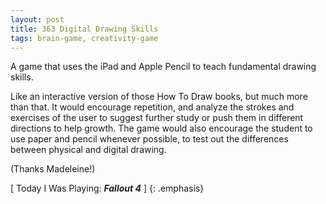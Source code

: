 ```yaml
---
layout: post
title: 363 Digital Drawing Skills
tags: brain-game, creativity-game
---
```

A game that uses the iPad and Apple Pencil to teach fundamental drawing skills.

Like an interactive version of those How To Draw books, but much more than that.  It would encourage repetition, and analyze the strokes and exercises of the user to suggest further study or push them in different directions to help growth.  The game would also encourage the student to use paper and pencil whenever possible, to test out the differences between physical and digital drawing.

(Thanks Madeleine!)

[ Today I Was Playing: ***Fallout 4*** ]
{: .emphasis}